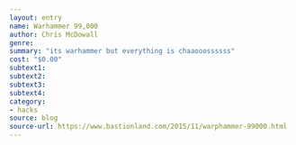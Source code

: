 ```yaml
---
layout: entry 
name: Warhammer 99,000
author: Chris McDowall
genre: 
summary: "its warhammer but everything is chaaooossssss"
cost: "$0.00"
subtext1: 
subtext2: 
subtext3: 
subtext4: 
category:
- hacks
source: blog
source-url: https://www.bastionland.com/2015/11/warphammer-99000.html
---
```

